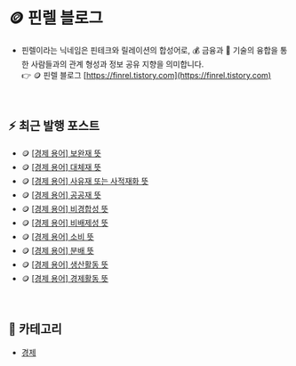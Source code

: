 # 🪙 핀렐 블로그
- 핀렐이라는 닉네임은 핀테크와 릴레이션의 합성어로, :moneybag: 금융과 :wrench: 기술의 융합을 통한 사람들과의 관계 형성과 정보 공유 지향을 의미합니다.  
:point_right: 🪙 핀렐 블로그 [https://finrel.tistory.com](https://finrel.tistory.com)

<!-- :point_right:<a href="https://finrel.tistory.com" target="_blank">https://finrel.tistory.com</a> -->
<!-- GitHub의 보안 정책에 따라 HTML의 target 속성이 무시되기 때문에 링크를 새 탭에서 열 수 없습니다. -->

<br>

## :zap: 최근 발행 포스트
- 🪙 <a href="https://finrel.tistory.com/entry/%F0%9F%AA%99-%EA%B2%BD%EC%A0%9C-%EC%9A%A9%EC%96%B4-%EB%B3%B4%EC%99%84%EC%9E%AC-%EB%9C%BB" target="_blank">[경제 용어] 보완재 뜻</a>
- 🪙 <a href="https://finrel.tistory.com/entry/%F0%9F%AA%99-%EA%B2%BD%EC%A0%9C-%EC%9A%A9%EC%96%B4-%EB%8C%80%EC%B2%B4%EC%9E%AC-%EB%9C%BB" target="_blank">[경제 용어] 대체재 뜻</a>
- 🪙 <a href="https://finrel.tistory.com/entry/%F0%9F%AA%99-%EA%B2%BD%EC%A0%9C-%EC%9A%A9%EC%96%B4-%EC%82%AC%EC%9C%A0%EC%9E%AC-%EB%98%90%EB%8A%94-%EC%82%AC%EC%A0%81%EC%9E%AC%ED%99%94-%EB%9C%BB" target="_blank">[경제 용어] 사유재 또는 사적재화 뜻</a>
- 🪙 <a href="https://finrel.tistory.com/entry/%F0%9F%AA%99-%EA%B2%BD%EC%A0%9C-%EC%9A%A9%EC%96%B4-%EA%B3%B5%EA%B3%B5%EC%9E%AC-%EB%9C%BB" target="_blank">[경제 용어] 공공재 뜻</a>
- 🪙 <a href="https://finrel.tistory.com/entry/%F0%9F%AA%99-%EA%B2%BD%EC%A0%9C-%EC%9A%A9%EC%96%B4-%EB%B9%84%EA%B2%BD%ED%95%A9%EC%84%B1-%EB%9C%BB" target="_blank">[경제 용어] 비경합성 뜻</a>
- 🪙 <a href="https://finrel.tistory.com/entry/%F0%9F%AA%99-%EA%B2%BD%EC%A0%9C-%EC%9A%A9%EC%96%B4-%EB%B9%84%EB%B0%B0%EC%A0%9C%EC%84%B1-%EB%9C%BB" target="_blank">[경제 용어] 비배제성 뜻</a>
- 🪙 <a href="https://finrel.tistory.com/entry/%F0%9F%AA%99-%EA%B2%BD%EC%A0%9C-%EC%9A%A9%EC%96%B4-%EC%86%8C%EB%B9%84-%EB%9C%BB" target="_blank">[경제 용어] 소비 뜻</a>
- 🪙 <a href="https://finrel.tistory.com/entry/%F0%9F%AA%99-%EA%B2%BD%EC%A0%9C-%EC%9A%A9%EC%96%B4-%EB%B6%84%EB%B0%B0-%EB%9C%BB" target="_blank">[경제 용어] 분배 뜻</a>
- 🪙 <a href="https://finrel.tistory.com/entry/%F0%9F%AA%99-%EA%B2%BD%EC%A0%9C-%EC%9A%A9%EC%96%B4-%EC%83%9D%EC%82%B0%ED%99%9C%EB%8F%99-%EB%9C%BB" target="_blank">[경제 용어] 생산활동 뜻</a>
- 🪙 <a href="https://finrel.tistory.com/entry/%F0%9F%AA%99%EA%B2%BD%EC%A0%9C-%EC%9A%A9%EC%96%B4-%EA%B2%BD%EC%A0%9C%ED%99%9C%EB%8F%99-%EB%9C%BB" target="_blank">[경제 용어] 경제활동 뜻</a>

<br>

## 📌 카테고리
- [경제](https://github.com/jectgenius/finrel-blog/tree/main/경제)